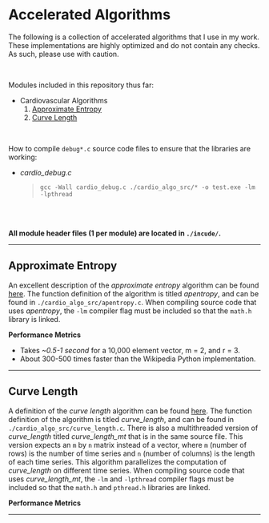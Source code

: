 # Accelerated Algorithms

The following is a collection of accelerated algorithms that I use in my work. These implementations are highly optimized and do not contain any checks. As such, please
use with caution.

<br/>

Modules included in this repository thus far:
* Cardiovascular Algorithms 
    1) [Approximate Entropy](#approximate-entropy)
    2) [Curve Length](#curve-length)
    
<br/>

How to compile `debug*.c` source code files to ensure that the libraries are working:
* *cardio_debug.c*
    
    > `gcc -Wall cardio_debug.c ./cardio_algo_src/* -o test.exe -lm -lpthread`
         
<br/>
<br/>

**All module header files (1 per module) are located in `./incude/`.** 

---

## Approximate Entropy

An excellent description of the *approximate entropy* algorithm can be found [here](https://en.wikipedia.org/wiki/Approximate_entropy#The_interpretation). The function definition of the algorithm is titled *apentropy*, and can be found in `./cardio_algo_src/apentropy.c`. When compiling source code that uses *apentropy*, the `-lm` compiler flag must be included so that the `math.h` library is linked.

**Performance Metrics**
* Takes *~0.5-1 second* for a 10,000 element vector, m = 2, and r = 3.
* About 300-500 times faster than the Wikipedia Python implementation.

---

## Curve Length

A definition of the *curve length* algorithm can be found [here](https://lcp.mit.edu/pdf/Zong06.pdf). The function definition of the algorithm is titled *curve_length*, and can be found in `./cardio_algo_src/curve_length.c`. There is also a multithreaded version of *curve_length* titled *curve_length_mt* that is in the same source file. This version expects an `m` by `n` matrix instead of a vector, where `m` (number of rows) is the number of time series and `n` (number of columns) is the length of each time series. This algorithm parallelizes the computation of *curve_length* on different time series. When compiling source code that uses *curve_length_mt*, the `-lm` and `-lpthread` compiler flags must be included so that the `math.h` and `pthread.h` libraries are linked.

**Performance Metrics**

---
